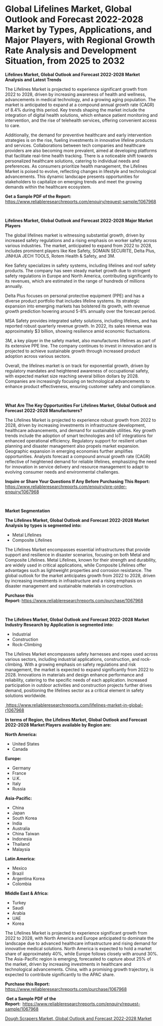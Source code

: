 <p><h1>Global Lifelines Market, Global Outlook and Forecast 2022-2028 Market by Types, Applications, and Major Players, with Regional Growth Rate Analysis and Development Situation, from 2025 to 2032</h1></p><p><strong>Lifelines Market, Global Outlook and Forecast 2022-2028 Market Analysis and Latest Trends</strong></p>
<p><p>The Lifelines Market is projected to experience significant growth from 2022 to 2028, driven by increasing awareness of health and wellness, advancements in medical technology, and a growing aging population. The market is anticipated to expand at a compound annual growth rate (CAGR) of 8.4% during this period. Key trends shaping the market include the integration of digital health solutions, which enhance patient monitoring and intervention, and the rise of telehealth services, offering convenient access to care.</p><p>Additionally, the demand for preventive healthcare and early intervention strategies is on the rise, fueling investments in innovative lifeline products and services. Collaborations between tech companies and healthcare providers are also becoming more prevalent, aimed at developing platforms that facilitate real-time health tracking. There is a noticeable shift towards personalized healthcare solutions, catering to individual needs and preferences. As consumers prioritize health management, the Lifelines Market is poised to evolve, reflecting changes in lifestyle and technological advancements. This dynamic landscape presents opportunities for stakeholders to capitalize on emerging trends and meet the growing demands within the healthcare ecosystem.</p></p>
<p><strong>Get a Sample PDF of the Report:&nbsp;</strong> <a href="https://www.reliableresearchreports.com/enquiry/request-sample/1067968?utm_campaign=3031&utm_medium=2&utm_source=Github&utm_content=ia&utm_term=21032025&utm_id=lifelines-market-global-outlook-and-forecast-2022-2028">https://www.reliableresearchreports.com/enquiry/request-sample/1067968</a></p>
<p>&nbsp;</p>
<p><strong>Lifelines Market, Global Outlook and Forecast 2022-2028 Major Market Players</strong></p>
<p><p>The global lifelines market is witnessing substantial growth, driven by increased safety regulations and a rising emphasis on worker safety across various industries. The market, anticipated to expand from 2022 to 2028, includes prominent players like Kee Safety, SOMAIN SECURITE, Delta Plus, JINHUA JECH TOOLS, Rotem Health & Safety, and 3M.</p><p>Kee Safety specializes in safety systems, including lifelines and roof safety products. The company has seen steady market growth due to stringent safety regulations in Europe and North America, contributing significantly to its revenues, which are estimated in the range of hundreds of millions annually.</p><p>Delta Plus focuses on personal protective equipment (PPE) and has a diverse product portfolio that includes lifeline systems. Its strategic expansion into emerging markets has bolstered its growth, with revenue growth prediction hovering around 5-8% annually over the forecast period.</p><p>MSA Safety provides integrated safety solutions, including lifelines, and has reported robust quarterly revenue growth. In 2022, its sales revenue was approximately $3 billion, showing resilience amid economic fluctuations.</p><p>3M, a key player in the safety market, also manufactures lifelines as part of its extensive PPE line. The company continues to invest in innovation and is projected to achieve sustainable growth through increased product adoption across various sectors.</p><p>Overall, the lifelines market is on track for exponential growth, driven by regulatory mandates and heightened awareness of occupational safety, with expected market size reaching several billion dollars by 2028. Companies are increasingly focusing on technological advancements to enhance product effectiveness, ensuring customer safety and compliance.</p></p>
<p>&nbsp;</p>
<p><strong>What Are The Key Opportunities For Lifelines Market, Global Outlook and Forecast 2022-2028 Manufacturers?</strong></p>
<p><p>The Lifelines Market is projected to experience robust growth from 2022 to 2028, driven by increasing investments in infrastructure development, healthcare advancements, and demand for sustainable utilities. Key growth trends include the adoption of smart technologies and IoT integrations for enhanced operational efficiency. Regulatory support for resilient urban planning and disaster management also propels market expansion. Geographic expansion in emerging economies further amplifies opportunities. Analysts forecast a compound annual growth rate (CAGR) reflective of heightened demand for reliable lifelines, emphasizing the need for innovation in service delivery and resource management to adapt to evolving consumer needs and environmental challenges.</p></p>
<p><strong>Inquire or Share Your Questions If Any Before Purchasing This Report:</strong> <a href="https://www.reliableresearchreports.com/enquiry/pre-order-enquiry/1067968?utm_campaign=3031&utm_medium=2&utm_source=Github&utm_content=ia&utm_term=21032025&utm_id=lifelines-market-global-outlook-and-forecast-2022-2028">https://www.reliableresearchreports.com/enquiry/pre-order-enquiry/1067968</a></p>
<p>&nbsp;</p>
<p><strong>Market Segmentation</strong></p>
<p><strong>The Lifelines Market, Global Outlook and Forecast 2022-2028 Market Analysis by types is segmented into:</strong></p>
<p><ul><li>Metal Lifelines</li><li>Composite Lifelines</li></ul></p>
<p><p>The Lifelines Market encompasses essential infrastructures that provide support and resilience in disaster scenarios, focusing on both Metal and Composite Lifelines. Metal Lifelines, known for their strength and durability, are widely used in critical applications, while Composite Lifelines offer advantages such as lightweight properties and corrosion resistance. The global outlook for the market anticipates growth from 2022 to 2028, driven by increasing investments in infrastructure and a rising emphasis on disaster management and sustainable materials in construction.</p></p>
<p><strong>Purchase this Report:&nbsp;</strong><a href="https://www.reliableresearchreports.com/purchase/1067968?utm_campaign=3031&utm_medium=2&utm_source=Github&utm_content=ia&utm_term=21032025&utm_id=lifelines-market-global-outlook-and-forecast-2022-2028">https://www.reliableresearchreports.com/purchase/1067968</a></p>
<p>&nbsp;</p>
<p><strong>The Lifelines Market, Global Outlook and Forecast 2022-2028 Market Industry Research by Application is segmented into:</strong></p>
<p><ul><li>Industrial</li><li>Construction</li><li>Rock-Climbing</li></ul></p>
<p><p>The Lifelines Market encompasses safety harnesses and ropes used across various sectors, including industrial applications, construction, and rock-climbing. With a growing emphasis on safety regulations and risk management, the market is expected to expand significantly from 2022 to 2028. Innovations in materials and design enhance performance and reliability, catering to the specific needs of each application. Increased participation in outdoor activities and construction projects further drives demand, positioning the lifelines sector as a critical element in safety solutions worldwide.</p></p>
<p><a href="https://www.reliableresearchreports.com/lifelines-market-in-global-r1067968?utm_campaign=3031&utm_medium=2&utm_source=Github&utm_content=ia&utm_term=21032025&utm_id=lifelines-market-global-outlook-and-forecast-2022-2028">&nbsp;https://www.reliableresearchreports.com/lifelines-market-in-global-r1067968</a></p>
<p><strong>In terms of Region, the Lifelines Market, Global Outlook and Forecast 2022-2028 Market Players available by Region are:</strong></p>
<p>
    <p> <strong> North America: </strong>
        <ul>
            <li>United States</li>
            <li>Canada</li>
        </ul>
        </p> 
    <p> <strong> Europe: </strong>
        <ul>
            <li>Germany</li>
            <li>France</li>
            <li>U.K.</li>
            <li>Italy</li>
            <li>Russia</li>
        </ul>
        </p> 
    <p> <strong> Asia-Pacific: </strong>
        <ul>
            <li>China</li>
            <li>Japan</li>
            <li>South Korea</li>
            <li>India</li>
            <li>Australia</li>
            <li>China Taiwan</li>
            <li>Indonesia</li>
            <li>Thailand</li>
            <li>Malaysia</li>
        </ul>
        </p> 
    <p> <strong> Latin America: </strong>
        <ul>
            <li>Mexico</li>
            <li>Brazil</li>
            <li>Argentina Korea</li>
            <li>Colombia</li>
        </ul>
        </p> 
    <p> <strong> Middle East & Africa: </strong>
        <ul>
            <li>Turkey</li>
            <li>Saudi</li>
            <li>Arabia</li>
            <li>UAE</li>
            <li>Korea</li>
        </ul>
    </p>
    </p>
<p><p>The Lifelines Market is projected to experience significant growth from 2022 to 2028, with North America and Europe anticipated to dominate the landscape due to advanced healthcare infrastructure and rising demand for innovative medical solutions. North America is expected to hold a market share of approximately 40%, while Europe follows closely with around 30%. The Asia-Pacific region is emerging, forecasted to capture about 25% of the market, driven by increasing investments in healthcare and technological advancements. China, with a promising growth trajectory, is expected to contribute significantly to the APAC share.</p></p>
<p><strong>Purchase this Report: </strong><a href="https://www.reliableresearchreports.com/purchase/1067968?utm_campaign=3031&utm_medium=2&utm_source=Github&utm_content=ia&utm_term=21032025&utm_id=lifelines-market-global-outlook-and-forecast-2022-2028">https://www.reliableresearchreports.com/purchase/1067968</a></p>
<p>&nbsp;<strong>Get a Sample PDF of the Report:&nbsp;&nbsp;</strong><a href="https://www.reliableresearchreports.com/enquiry/request-sample/1067968?utm_campaign=3031&utm_medium=2&utm_source=Github&utm_content=ia&utm_term=21032025&utm_id=lifelines-market-global-outlook-and-forecast-2022-2028">https://www.reliableresearchreports.com/enquiry/request-sample/1067968</a></p>
<p><strong></strong></p>
<p><p><a href="https://github.com/tashipmhuiri/Market-Research-Report-List-1/blob/main/dough-scrapers-market-global-outlook-and-forecast-2022-2028-market.md?utm_campaign=3031&utm_medium=2&utm_source=Github&utm_content=ia&utm_term=21032025&utm_id=lifelines-market-global-outlook-and-forecast-2022-2028">Dough Scrapers Market, Global Outlook and Forecast 2022-2028 Market</a></p></p>